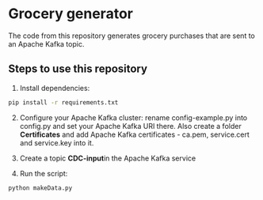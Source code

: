 # Grocery generator

The code from this repository generates grocery purchases that are sent to an Apache Kafka topic.

## Steps to use this repository

1. Install dependencies: 
```bash
pip install -r requirements.txt
```

2. Configure your Apache Kafka cluster: rename config-example.py into config.py and set your Apache Kafka URI there. Also create a folder **Certificates** and add Apache Kafka certificates - ca.pem, service.cert and service.key into it. 

3. Create a topic **CDC-input**in the Apache Kafka service

4. Run the script:
```bash
python makeData.py
```
